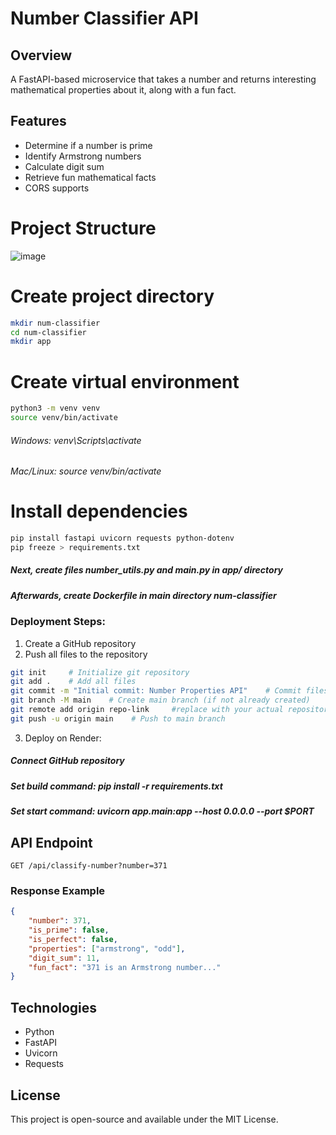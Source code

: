 # Number Classifier API

## Overview
A FastAPI-based microservice that takes a number and returns interesting mathematical properties about it, along with a fun fact.

## Features
- Determine if a number is prime
- Identify Armstrong numbers
- Calculate digit sum
- Retrieve fun mathematical facts
- CORS supports

# Project Structure

![image](https://github.com/user-attachments/assets/a87e7733-240b-48ad-b2f0-0d784f8fbe4e)


# Create project directory
```bash
mkdir num-classifier
cd num-classifier
mkdir app
```

# Create virtual environment
```bash
python3 -m venv venv
source venv/bin/activate
```
###### Windows: venv\Scripts\activate
###### Mac/Linux: source venv/bin/activate

# Install dependencies
```bash
pip install fastapi uvicorn requests python-dotenv
pip freeze > requirements.txt
```

##### Next, create files number_utils.py and main.py in app/ directory

##### Afterwards, create Dockerfile in main directory num-classifier


### Deployment Steps:

1. Create a GitHub repository
2. Push all files to the repository
```bash
git init     # Initialize git repository
git add .    # Add all files
git commit -m "Initial commit: Number Properties API"    # Commit files
git branch -M main    # Create main branch (if not already created)
git remote add origin repo-link     #replace with your actual repository URL
git push -u origin main    # Push to main branch
```

3. Deploy on Render:

##### Connect GitHub repository
##### Set build command: pip install -r requirements.txt
##### Set start command: uvicorn app.main:app --host 0.0.0.0 --port $PORT

## API Endpoint
`GET /api/classify-number?number=371`

### Response Example
```json
{
    "number": 371,
    "is_prime": false,
    "is_perfect": false,
    "properties": ["armstrong", "odd"],
    "digit_sum": 11,
    "fun_fact": "371 is an Armstrong number..."
}
```

## Technologies
- Python
- FastAPI
- Uvicorn
- Requests

## License

This project is open-source and available under the MIT License.
